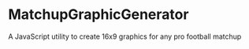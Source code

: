 # MatchupGraphicGenerator
A JavaScript utility to create 16x9 graphics for any pro football matchup

